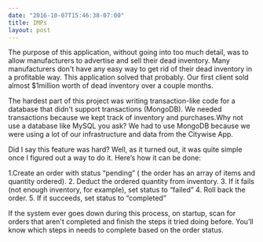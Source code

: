 ```yaml
---
date: "2016-10-07T15:46:38-07:00"
title: IMPs
layout: post
---
```

The purpose of this application, without going into too much detail, was to allow manufacturers to advertise and sell their dead inventory. Many manufacturers don't have any easy way to get rid of their dead inventory in a profitable way. This application solved that probably. Our first client sold almost $1million worth of dead inventory over a couple months.

The hardest part of this project was writing transaction-like code for a database that didn't support transactions (MongoDB). We needed transactions because we kept track of inventory and purchases.Why not use a database like MySQL you ask? We had to use MongoDB because we were using a lot of our infrastructure and data from the Citywise App.

Did I say this feature was hard? Well, as it turned out, it was quite simple once I figured out a way to do it. Here’s how it can be done:

1.Create an order with status “pending” ( the order has an array of items and quantity ordered).
2. Deduct the ordered quantity from inventory. 
3. If it fails (not enough inventory, for example), set status to “failed”
4. Roll back the order.
5. If it succeeds, set status to “completed”

If the system ever goes down during this process, on startup, scan for orders that aren't completed and finish the steps it tried doing before. You’ll know which steps in needs to complete based on the order status.

